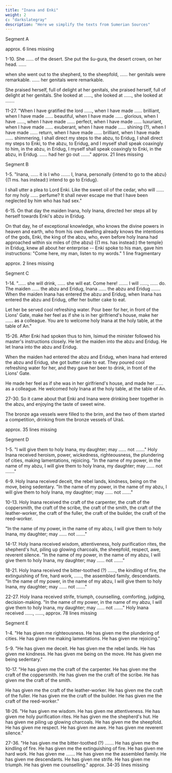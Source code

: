 ```yaml
---
title: "Inana and Enki"
weight: 2
c: "darkslategray"
description: "Here we simplify the texts from Sumerian Sources"
---
```




Segment A

approx. 6 lines missing

1-10. She …… of the desert. She put the šu-gura, the desert crown, on her head. …… 

when she went out to the shepherd, to the sheepfold, …… her genitals were remarkable. …… her genitals were remarkable. 

She praised herself, full of delight at her genitals, she praised herself, full of delight at her genitals. She looked at ……, she looked at ……, she looked at …….

11-27. "When I have gratified the lord ……, when I have made …… brilliant, when I have made …… beautiful, when I have made …… glorious, when I have ……, when I have made …… perfect, when I have made …… luxuriant, when I have made …… exuberant, when I have made …… shining (?), when I have made …… return, when I have made …… brilliant, when I have made …… shimmering, I shall direct my steps to the abzu, to Eridug, I shall direct my steps to Enki, to the abzu, to Eridug, and I myself shall speak coaxingly to him, in the abzu, in Eridug, I myself shall speak coaxingly to Enki, in the abzu, in Eridug. …… had her go out ……."
approx. 21 lines missing

Segment B

1-5. "Inana, …… it is I who ……. I, Inana, personally {intend to go to the abzu} {(1 ms. has instead:) intend to go to Eridug}. 

I shall utter a plea to Lord Enki. Like the sweet oil of the cedar, who will …… for my holy …… perfume? It shall never escape me that I have been neglected by him who has had sex."

6-15. On that day the maiden Inana, holy Inana, directed her steps all by herself towards Enki's abzu in Eridug. 

On that day, he of exceptional knowledge, who knows the divine powers in heaven and earth, who from his own dwelling already knows the intentions of the gods, Enki, the king of the abzu, who, even before holy Inana had approached within six miles of {the abzu} {(1 ms. has instead:) the temple} in Eridug, knew all about her enterprise -- Enki spoke to his man, gave him instructions: "Come here, my man, listen to my words."
1 line fragmentary

approx. 2 lines missing

Segment C

1-14. "…… she will drink, …… she will eat. Come here! ……. I will ……, …… do. The maiden …… the abzu and Eridug, Inana …… the abzu and Eridug ……. When the maiden Inana has entered the abzu and Eridug, when Inana has entered the abzu and Eridug, offer her butter cake to eat. 

Let her be served cool refreshing water. Pour beer for her, in front of the Lions' Gate, make her feel as if she is in her girlfriend's house, make her …… as a colleague. You are to welcome holy Inana at the holy table, at the table of An."

15-26. After Enki had spoken thus to him, Isimud the minister followed his master's instructions closely. He let the maiden into the abzu and Eridug. He let Inana into the abzu and Eridug. 

When the maiden had entered the abzu and Eridug, when Inana had entered the abzu and Eridug, she got butter cake to eat. They poured cool refreshing water for her, and they gave her beer to drink, in front of the Lions' Gate. 

He made her feel as if she was in her girlfriend's house, and made her …… as a colleague. He welcomed holy Inana at the holy table, at the table of An.

27-30. So it came about that Enki and Inana were drinking beer together in the abzu, and enjoying the taste of sweet wine. 

The bronze aga vessels were filled to the brim, and the two of them started a competition, drinking from the bronze vessels of Uraš.

approx. 35 lines missing

Segment D

1-5. "I will give them to holy Inana, my daughter; may …… not ……." Holy Inana received heroism, power, wickedness, righteousness, the plundering of cities, making lamentations, rejoicing. "In the name of my power, in the name of my abzu, I will give them to holy Inana, my daughter; may …… not ……."

6-9. Holy Inana received deceit, the rebel lands, kindness, being on the move, being sedentary. "In the name of my power, in the name of my abzu, I will give them to holy Inana, my daughter; may …… not ……."

10-13. Holy Inana received the craft of the carpenter, the craft of the coppersmith, the craft of the scribe, the craft of the smith, the craft of the leather-worker, the craft of the fuller, the craft of the builder, the craft of the reed-worker. 

"In the name of my power, in the name of my abzu, I will give them to holy Inana, my daughter; may …… not ……."

14-17. Holy Inana received wisdom, attentiveness, holy purification rites, the shepherd's hut, piling up glowing charcoals, the sheepfold, respect, awe, reverent silence. "In the name of my power, in the name of my abzu, I will give them to holy Inana, my daughter; may …… not ……."

18-21. Holy Inana received the bitter-toothed (?) ……, the kindling of fire, the extinguishing of fire, hard work, ……, the assembled family, descendants. "In the name of my power, in the name of my abzu, I will give them to holy Inana, my daughter; may …… not ……."

22-27. Holy Inana received strife, triumph, counselling, comforting, judging, decision-making. "In the name of my power, in the name of my abzu, I will give them to holy Inana, my daughter; may …… not ……." Holy Inana received ……, ……,
approx. 78 lines missing

Segment E

1-4. "He has given me righteousness. He has given me the plundering of cities. He has given me making lamentations. He has given me rejoicing."

5-9. "He has given me deceit. He has given me the rebel lands. He has given me kindness. He has given me being on the move. He has given me being sedentary."

10-17. "He has given me the craft of the carpenter. He has given me the craft of the coppersmith. He has given me the craft of the scribe. He has given me the craft of the smith. 

He has given me the craft of the leather-worker. He has given me the craft of the fuller. He has given me the craft of the builder. He has given me the craft of the reed-worker."

18-26. "He has given me wisdom. He has given me attentiveness. He has given me holy purification rites. He has given me the shepherd's hut. He has given me piling up glowing charcoals. He has given me the sheepfold. He has given me respect. He has given me awe. He has given me reverent silence."

27-36. "He has given me the bitter-toothed (?) ……. He has given me the kindling of fire. He has given me the extinguishing of fire. He has given me hard work. He has given me ……. He has given me the assembled family. He has given me descendants. He has given me strife. He has given me triumph. He has given me counselling."
approx. 34-35 lines missing

